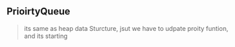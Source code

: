 ## PrioirtyQueue

> its same as heap data Sturcture, jsut we have to udpate proity funtion, and its starting 
